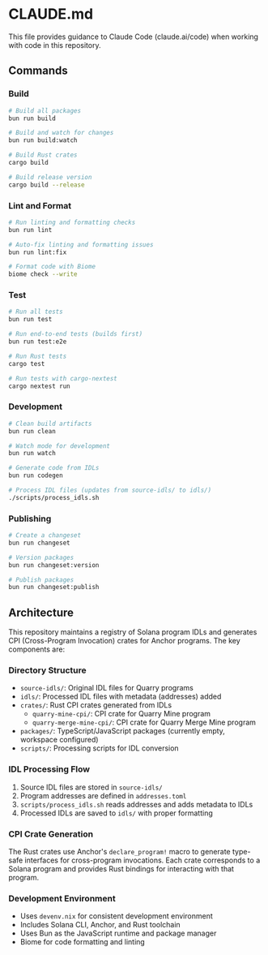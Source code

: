 # CLAUDE.md

This file provides guidance to Claude Code (claude.ai/code) when working with code in this repository.

## Commands

### Build
```bash
# Build all packages
bun run build

# Build and watch for changes
bun run build:watch

# Build Rust crates
cargo build

# Build release version
cargo build --release
```

### Lint and Format
```bash
# Run linting and formatting checks
bun run lint

# Auto-fix linting and formatting issues
bun run lint:fix

# Format code with Biome
biome check --write
```

### Test
```bash
# Run all tests
bun run test

# Run end-to-end tests (builds first)
bun run test:e2e

# Run Rust tests
cargo test

# Run tests with cargo-nextest
cargo nextest run
```

### Development
```bash
# Clean build artifacts
bun run clean

# Watch mode for development
bun run watch

# Generate code from IDLs
bun run codegen

# Process IDL files (updates from source-idls/ to idls/)
./scripts/process_idls.sh
```

### Publishing
```bash
# Create a changeset
bun run changeset

# Version packages
bun run changeset:version

# Publish packages
bun run changeset:publish
```

## Architecture

This repository maintains a registry of Solana program IDLs and generates CPI (Cross-Program Invocation) crates for Anchor programs. The key components are:

### Directory Structure
- `source-idls/`: Original IDL files for Quarry programs
- `idls/`: Processed IDL files with metadata (addresses) added
- `crates/`: Rust CPI crates generated from IDLs
  - `quarry-mine-cpi/`: CPI crate for Quarry Mine program
  - `quarry-merge-mine-cpi/`: CPI crate for Quarry Merge Mine program
- `packages/`: TypeScript/JavaScript packages (currently empty, workspace configured)
- `scripts/`: Processing scripts for IDL conversion

### IDL Processing Flow
1. Source IDL files are stored in `source-idls/`
2. Program addresses are defined in `addresses.toml`
3. `scripts/process_idls.sh` reads addresses and adds metadata to IDLs
4. Processed IDLs are saved to `idls/` with proper formatting

### CPI Crate Generation
The Rust crates use Anchor's `declare_program!` macro to generate type-safe interfaces for cross-program invocations. Each crate corresponds to a Solana program and provides Rust bindings for interacting with that program.

### Development Environment
- Uses `devenv.nix` for consistent development environment
- Includes Solana CLI, Anchor, and Rust toolchain
- Uses Bun as the JavaScript runtime and package manager
- Biome for code formatting and linting